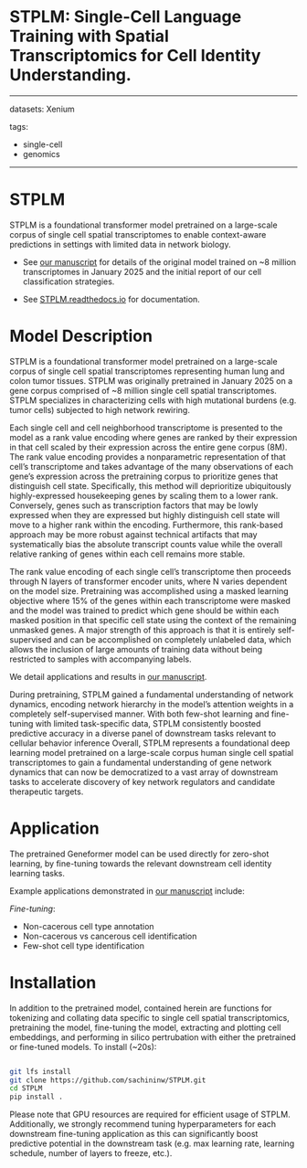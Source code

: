 # STPLM: Single-Cell Language Training with Spatial Transcriptomics for Cell Identity Understanding.

---
datasets: Xenium 

tags:
- single-cell
- genomics
---
# STPLM
STPLM is a foundational transformer model pretrained on a large-scale corpus of single cell spatial transcriptomes to enable context-aware predictions in settings with limited data in network biology.

- See [our manuscript]() for details of the original model trained on ~8 million transcriptomes in January 2025 and the initial report of our cell classification strategies.

- See [STPLM.readthedocs.io](https://stplm.readthedocs.io) for documentation.

# Model Description
STPLM is a foundational transformer model pretrained on a large-scale corpus of single cell spatial transcriptomes representing human lung and colon tumor tissues. STPLM was originally pretrained in January 2025 on a gene corpus comprised of ~8 million single cell spatial transcriptomes. STPLM specializes in characterizing cells with high mutational burdens (e.g. tumor cells) subjected to high network rewiring. 

Each single cell and cell neighborhood transcriptome is presented to the model as a rank value encoding where genes are ranked by their expression in that cell scaled by their expression across the entire gene corpus (8M). The rank value encoding provides a nonparametric representation of that cell’s transcriptome and takes advantage of the many observations of each gene’s expression across the pretraining corpus to prioritize genes that distinguish cell state. Specifically, this method will deprioritize ubiquitously highly-expressed housekeeping genes by scaling them to a lower rank. Conversely, genes such as transcription factors that may be lowly expressed when they are expressed but highly distinguish cell state will move to a higher rank within the encoding. Furthermore, this rank-based approach may be more robust against technical artifacts that may systematically bias the absolute transcript counts value while the overall relative ranking of genes within each cell remains more stable.

The rank value encoding of each single cell’s transcriptome then proceeds through N layers of transformer encoder units, where N varies dependent on the model size. Pretraining was accomplished using a masked learning objective where 15% of the genes within each transcriptome were masked and the model was trained to predict which gene should be within each masked position in that specific cell state using the context of the remaining unmasked genes. A major strength of this approach is that it is entirely self-supervised and can be accomplished on completely unlabeled data, which allows the inclusion of large amounts of training data without being restricted to samples with accompanying labels.

We detail applications and results in [our manuscript]().

During pretraining, STPLM gained a fundamental understanding of network dynamics, encoding network hierarchy in the model’s attention weights in a completely self-supervised manner. With both few-shot learning and fine-tuning with limited task-specific data, STPLM consistently boosted predictive accuracy in a diverse panel of downstream tasks relevant to cellular behavior inference Overall, STPLM represents a foundational deep learning model pretrained on a large-scale corpus human single cell spatial transcriptomes to gain a fundamental understanding of gene network dynamics that can now be democratized to a vast array of downstream tasks to accelerate discovery of key network regulators and candidate therapeutic targets.

# Application
The pretrained Geneformer model can be used directly for zero-shot learning, by fine-tuning towards the relevant downstream cell identity learning tasks.

Example applications demonstrated in [our manuscript]() include:


*Fine-tuning*:
- Non-cacerous cell type annotation
- Non-cacerous vs cancerous cell identification
- Few-shot cell type identification


# Installation
In addition to the pretrained model, contained herein are functions for tokenizing and collating data specific to single cell spatial transcriptomics, pretraining the model, fine-tuning the model, extracting and plotting cell embeddings, and performing in silico pertrubation with either the pretrained or fine-tuned models. To install (~20s):

```bash

git lfs install
git clone https://github.com/sachininw/STPLM.git
cd STPLM
pip install .
```


Please note that GPU resources are required for efficient usage of STPLM. Additionally, we strongly recommend tuning hyperparameters for each downstream fine-tuning application as this can significantly boost predictive potential in the downstream task (e.g. max learning rate, learning schedule, number of layers to freeze, etc.).
